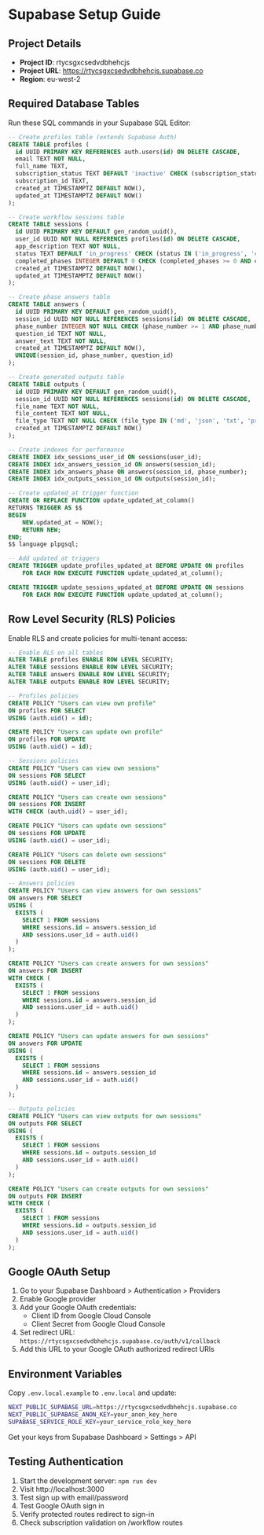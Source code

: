 # Supabase Setup Guide

## Project Details
- **Project ID**: rtycsgxcsedvdbhehcjs
- **Project URL**: https://rtycsgxcsedvdbhehcjs.supabase.co
- **Region**: eu-west-2

## Required Database Tables

Run these SQL commands in your Supabase SQL Editor:

```sql
-- Create profiles table (extends Supabase Auth)
CREATE TABLE profiles (
  id UUID PRIMARY KEY REFERENCES auth.users(id) ON DELETE CASCADE,
  email TEXT NOT NULL,
  full_name TEXT,
  subscription_status TEXT DEFAULT 'inactive' CHECK (subscription_status IN ('active', 'inactive', 'cancelled', 'past_due')),
  subscription_id TEXT,
  created_at TIMESTAMPTZ DEFAULT NOW(),
  updated_at TIMESTAMPTZ DEFAULT NOW()
);

-- Create workflow sessions table
CREATE TABLE sessions (
  id UUID PRIMARY KEY DEFAULT gen_random_uuid(),
  user_id UUID NOT NULL REFERENCES profiles(id) ON DELETE CASCADE,
  app_description TEXT NOT NULL,
  status TEXT DEFAULT 'in_progress' CHECK (status IN ('in_progress', 'completed', 'archived')),
  completed_phases INTEGER DEFAULT 0 CHECK (completed_phases >= 0 AND completed_phases <= 12),
  created_at TIMESTAMPTZ DEFAULT NOW(),
  updated_at TIMESTAMPTZ DEFAULT NOW()
);

-- Create phase answers table
CREATE TABLE answers (
  id UUID PRIMARY KEY DEFAULT gen_random_uuid(),
  session_id UUID NOT NULL REFERENCES sessions(id) ON DELETE CASCADE,
  phase_number INTEGER NOT NULL CHECK (phase_number >= 1 AND phase_number <= 12),
  question_id TEXT NOT NULL,
  answer_text TEXT NOT NULL,
  created_at TIMESTAMPTZ DEFAULT NOW(),
  UNIQUE(session_id, phase_number, question_id)
);

-- Create generated outputs table
CREATE TABLE outputs (
  id UUID PRIMARY KEY DEFAULT gen_random_uuid(),
  session_id UUID NOT NULL REFERENCES sessions(id) ON DELETE CASCADE,
  file_name TEXT NOT NULL,
  file_content TEXT NOT NULL,
  file_type TEXT NOT NULL CHECK (file_type IN ('md', 'json', 'txt', 'prompt')),
  created_at TIMESTAMPTZ DEFAULT NOW()
);

-- Create indexes for performance
CREATE INDEX idx_sessions_user_id ON sessions(user_id);
CREATE INDEX idx_answers_session_id ON answers(session_id);
CREATE INDEX idx_answers_phase ON answers(session_id, phase_number);
CREATE INDEX idx_outputs_session_id ON outputs(session_id);

-- Create updated_at trigger function
CREATE OR REPLACE FUNCTION update_updated_at_column()
RETURNS TRIGGER AS $$
BEGIN
    NEW.updated_at = NOW();
    RETURN NEW;
END;
$$ language plpgsql;

-- Add updated_at triggers
CREATE TRIGGER update_profiles_updated_at BEFORE UPDATE ON profiles
    FOR EACH ROW EXECUTE FUNCTION update_updated_at_column();

CREATE TRIGGER update_sessions_updated_at BEFORE UPDATE ON sessions
    FOR EACH ROW EXECUTE FUNCTION update_updated_at_column();
```

## Row Level Security (RLS) Policies

Enable RLS and create policies for multi-tenant access:

```sql
-- Enable RLS on all tables
ALTER TABLE profiles ENABLE ROW LEVEL SECURITY;
ALTER TABLE sessions ENABLE ROW LEVEL SECURITY;
ALTER TABLE answers ENABLE ROW LEVEL SECURITY;
ALTER TABLE outputs ENABLE ROW LEVEL SECURITY;

-- Profiles policies
CREATE POLICY "Users can view own profile" 
ON profiles FOR SELECT 
USING (auth.uid() = id);

CREATE POLICY "Users can update own profile" 
ON profiles FOR UPDATE 
USING (auth.uid() = id);

-- Sessions policies
CREATE POLICY "Users can view own sessions" 
ON sessions FOR SELECT 
USING (auth.uid() = user_id);

CREATE POLICY "Users can create own sessions" 
ON sessions FOR INSERT 
WITH CHECK (auth.uid() = user_id);

CREATE POLICY "Users can update own sessions" 
ON sessions FOR UPDATE 
USING (auth.uid() = user_id);

CREATE POLICY "Users can delete own sessions" 
ON sessions FOR DELETE 
USING (auth.uid() = user_id);

-- Answers policies
CREATE POLICY "Users can view answers for own sessions" 
ON answers FOR SELECT 
USING (
  EXISTS (
    SELECT 1 FROM sessions 
    WHERE sessions.id = answers.session_id 
    AND sessions.user_id = auth.uid()
  )
);

CREATE POLICY "Users can create answers for own sessions" 
ON answers FOR INSERT 
WITH CHECK (
  EXISTS (
    SELECT 1 FROM sessions 
    WHERE sessions.id = answers.session_id 
    AND sessions.user_id = auth.uid()
  )
);

CREATE POLICY "Users can update answers for own sessions" 
ON answers FOR UPDATE 
USING (
  EXISTS (
    SELECT 1 FROM sessions 
    WHERE sessions.id = answers.session_id 
    AND sessions.user_id = auth.uid()
  )
);

-- Outputs policies
CREATE POLICY "Users can view outputs for own sessions" 
ON outputs FOR SELECT 
USING (
  EXISTS (
    SELECT 1 FROM sessions 
    WHERE sessions.id = outputs.session_id 
    AND sessions.user_id = auth.uid()
  )
);

CREATE POLICY "Users can create outputs for own sessions" 
ON outputs FOR INSERT 
WITH CHECK (
  EXISTS (
    SELECT 1 FROM sessions 
    WHERE sessions.id = outputs.session_id 
    AND sessions.user_id = auth.uid()
  )
);
```

## Google OAuth Setup

1. Go to your Supabase Dashboard > Authentication > Providers
2. Enable Google provider
3. Add your Google OAuth credentials:
   - Client ID from Google Cloud Console
   - Client Secret from Google Cloud Console
4. Set redirect URL: `https://rtycsgxcsedvdbhehcjs.supabase.co/auth/v1/callback`
5. Add this URL to your Google OAuth authorized redirect URIs

## Environment Variables

Copy `.env.local.example` to `.env.local` and update:

```bash
NEXT_PUBLIC_SUPABASE_URL=https://rtycsgxcsedvdbhehcjs.supabase.co
NEXT_PUBLIC_SUPABASE_ANON_KEY=your_anon_key_here
SUPABASE_SERVICE_ROLE_KEY=your_service_role_key_here
```

Get your keys from Supabase Dashboard > Settings > API

## Testing Authentication

1. Start the development server: `npm run dev`
2. Visit http://localhost:3000
3. Test sign up with email/password
4. Test Google OAuth sign in
5. Verify protected routes redirect to sign-in
6. Check subscription validation on /workflow routes
